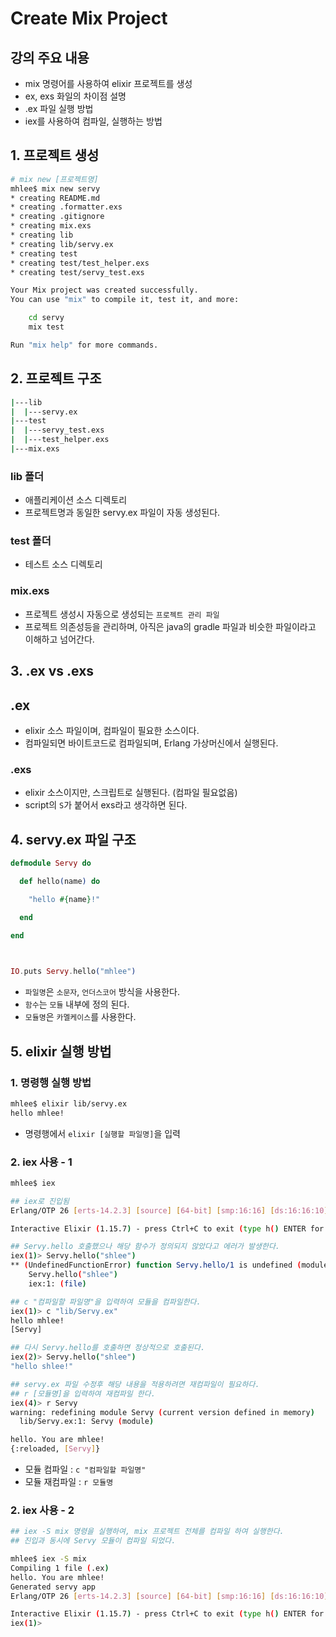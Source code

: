 
# Create Mix Project

## 강의 주요 내용

* mix 명령어를 사용하여 elixir 프로젝트를 생성
* ex, exs 화일의 차이점 설명
* .ex 파일 실행 방법
* iex를 사용하여 컴파일, 실행하는 방법

## 1. 프로젝트 생성

```bash
# mix new [프로젝트명]
mhlee$ mix new servy
* creating README.md
* creating .formatter.exs
* creating .gitignore
* creating mix.exs
* creating lib
* creating lib/servy.ex
* creating test
* creating test/test_helper.exs
* creating test/servy_test.exs

Your Mix project was created successfully.
You can use "mix" to compile it, test it, and more:

    cd servy
    mix test

Run "mix help" for more commands.
```


## 2. 프로젝트 구조

```bash
|---lib
|  |---servy.ex
|---test
|  |---servy_test.exs
|  |---test_helper.exs
|---mix.exs
```

### lib 폴더

* 애플리케이션 소스 디렉토리
* 프로젝트명과 동일한 servy.ex 파일이 자동 생성된다.
### test 폴더

* 테스트 소스 디렉토리

### mix.exs

* 프로젝트 생성시 자동으로 생성되는 `프로젝트 관리 파일`
* 프로젝트 의존성등을 관리하며, 아직은 java의 gradle 파일과 비슷한 파일이라고 이해하고 넘어간다.


## 3. .ex vs .exs

## .ex

* elixir 소스 파일이며, 컴파일이 필요한 소스이다.
* 컴파일되면 바이트코드로 컴파일되며, Erlang 가상머신에서 실행된다.

### .exs

* elixir 소스이지만, 스크립트로 실행된다. (컴파일 필요없음)
* script의 `S`가 붙어서 exs라고 생각하면 된다.

## 4. servy.ex 파일 구조

```elixir
defmodule Servy do

  def hello(name) do

    "hello #{name}!"

  end

end

  

IO.puts Servy.hello("mhlee")
```

* `파일명`은 `소문자`, `언더스코어` 방식을 사용한다.
* `함수`는 `모듈` 내부에 정의 된다.
* `모듈명`은 `카멜케이스`를 사용한다.

## 5. elixir 실행 방법

### 1. 명령행 실행 방법

```bash
mhlee$ elixir lib/servy.ex 
hello mhlee!
```

* 명령행에서 `elixir [실행할 파일명]`을 입력

### 2. iex 사용 - 1

```bash
mhlee$ iex

## iex로 진입됨
Erlang/OTP 26 [erts-14.2.3] [source] [64-bit] [smp:16:16] [ds:16:16:10] [async-threads:1] [jit:ns]

Interactive Elixir (1.15.7) - press Ctrl+C to exit (type h() ENTER for help)

## Servy.hello 호출했으나 해당 함수가 정의되지 않았다고 에러가 발생한다.
iex(1)> Servy.hello("shlee")
** (UndefinedFunctionError) function Servy.hello/1 is undefined (module Servy is not available)
    Servy.hello("shlee")
    iex:1: (file)

## c "컴파일할 파일명"을 입력하여 모듈을 컴파일한다.
iex(1)> c "lib/Servy.ex"
hello mhlee!
[Servy]

## 다시 Servy.hello를 호출하면 정상적으로 호출된다.
iex(2)> Servy.hello("shlee")
"hello shlee!"

## servy.ex 파일 수정후 해당 내용을 적용하려면 재컴파일이 필요하다.
## r [모듈명]을 입력하여 재컴파일 한다.
iex(4)> r Servy
warning: redefining module Servy (current version defined in memory)
  lib/Servy.ex:1: Servy (module)

hello. You are mhlee!
{:reloaded, [Servy]}
```

* 모듈 컴파일 : `c "컴파일할 파일명"` 
* 모듈 재컴파일 : `r 모듈명`


### 2. iex 사용 - 2

```bash
## iex -S mix 명령을 실행하여, mix 프로젝트 전체를 컴파일 하여 실행한다.
## 진입과 동시에 Servy 모듈이 컴파일 되었다.

mhlee$ iex -S mix
Compiling 1 file (.ex)
hello. You are mhlee!
Generated servy app
Erlang/OTP 26 [erts-14.2.3] [source] [64-bit] [smp:16:16] [ds:16:16:10] [async-threads:1] [jit:ns]

Interactive Elixir (1.15.7) - press Ctrl+C to exit (type h() ENTER for help)
iex(1)> 
```
